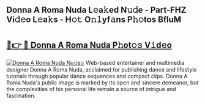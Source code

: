 ## Donna A Roma Nuda L𝚎a𝚔ed N𝚞𝚍e - Part-FHZ Vi𝚍𝚎o L𝚎a𝚔s - H𝚘𝚝 O𝚗𝚕yf𝚊ns P𝚑𝚘tos BfluM

# <h2><a href="http://kfbblfd.oniu.top/?m=Donna+A+Roma+Nuda">🔗👉 🔴 Donna A Roma Nuda P𝚑ot𝚘𝚜 V𝚒d𝚎o</a></h2>

[![Donna A Roma Nuda Nu𝚍e𝚜](https://i.imgur.com/0qMVB7G.gif)](http://kfbblfd.oniu.top/?m=Donna+A+Roma+Nuda)
Web-based entertainer and multimedia designer Donna A Roma Nuda, acclaimed for publishing dance and lifestyle tutorials through popular dance sequences and compact clips. Donna A Roma Nuda's public image is marked by its open and sincere demeanor, but the complexities of his personal life remain a source of intrigue and fascination.  
